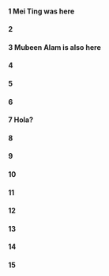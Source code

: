 #### 1 Mei Ting was here
#### 2
#### 3 Mubeen Alam is also here
#### 4
#### 5
#### 6
#### 7 Hola?
#### 8
#### 9
#### 10
#### 11
#### 12
#### 13
#### 14
#### 15